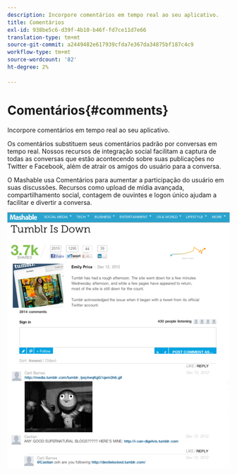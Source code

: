 ```yaml
---
description: Incorpore comentários em tempo real ao seu aplicativo.
title: Comentários
exl-id: 938be5c6-d39f-4b10-b46f-fd7ce11d7e66
translation-type: tm+mt
source-git-commit: a2449482e617939cfda7e367da34875bf187c4c9
workflow-type: tm+mt
source-wordcount: '82'
ht-degree: 2%

---
```


# Comentários{#comments}

Incorpore comentários em tempo real ao seu aplicativo.

Os comentários substituem seus comentários padrão por conversas em tempo real. Nossos recursos de integração social facilitam a captura de todas as conversas que estão acontecendo sobre suas publicações no Twitter e Facebook, além de atrair os amigos do usuário para a conversa.

O Mashable usa Comentários para aumentar a participação do usuário em suas discussões. Recursos como upload de mídia avançada, compartilhamento social, contagem de ouvintes e logon único ajudam a facilitar e divertir a conversa.

![](assets/CommentsMashable.png)

<!-- 

c_comments_app.dita

 -->
